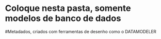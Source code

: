 # Coloque nesta pasta, somente modelos de banco de dados
#Metadados, criados com ferramentas de desenho como o DATAMODELER
